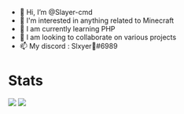 - 👋 Hi, I’m @Slayer-cmd
- 👀 I'm interested in anything related to Minecraft
- 🌱 I am currently learning PHP
- 💞️ I am looking to collaborate on various projects
- 📫 My discord : Slxyer🤍#6989

# Stats
![](https://github-readme-stats.vercel.app/api?username=slayer-cmd&show_icons=true&title_color=fff&icon_color=79ff97&text_color=9f9f9f&bg_color=151515&count_private=true)
![](https://github-readme-stats.vercel.app/api/top-langs?username=slayer-cmd&langs_count=4&count_private=true&theme=nord)
